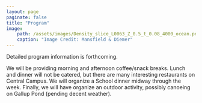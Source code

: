 ```yaml
---
layout: page
paginate: false
title: "Program"
image:
    path: /assets/images/Density_slice_L0063_Z_0.5_t_0.08_4000_ocean.png
    caption: "Image Credit: Mansfield & Diemer"
---
```


Detailed program information is forthcoming.

We will be providing morning and afternoon coffee/snack breaks. Lunch and dinner will not be catered, but there are many interesting restaurants on Central Campus. We will organize a School dinner midway through the week. Finally, we will have organize an outdoor activity, possibly canoeing on Gallup Pond (pending decent weather).
